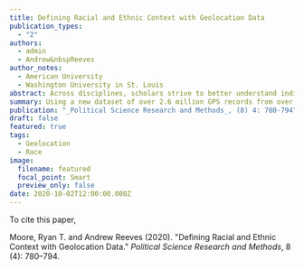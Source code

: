```yaml
---
title: Defining Racial and Ethnic Context with Geolocation Data
publication_types:
  - "2"
authors:
  - admin
  - Andrew&nbspReeves
author_notes:
  - American University
  - Washington University in St. Louis
abstract: Across disciplines, scholars strive to better understand individuals' milieus---the people, places, and institutions individuals encounter in their daily lives. In particular, political scientists argue that racial and ethnic context shapes attitudes about candidates, policies, and fellow citizens. Yet, the current standard of measuring milieus is to place survey respondents in a geographic container and then to ascribe all that container's characteristics to the individual's milieu. Using a new dataset of over 2.6 million GPS records from over 400 individuals, we compare conventional static measures of racial and ethnic context to dynamic, precise measures of milieus. We demonstrate how low-level static measures tend to overstate how extreme individuals' racial and ethnic contexts are and offer suggestions for future researchers.
summary: Using a new dataset of over 2.6 million GPS records from over 400 individuals, we compare conventional static measures of racial and ethnic context to dynamic, precise measures of milieus. We demonstrate how low-level static measures tend to overstate how extreme individuals' racial and ethnic contexts are and offer suggestions for future researchers.
publication: "_Political Science Research and Methods_, (8) 4: 780-794"
draft: false
featured: true
tags:
  - Geolocation
  - Race
image:
  filename: featured
  focal_point: Smart
  preview_only: false
date: 2020-10-02T12:00:00.000Z
---
```


To cite this paper, 

Moore, Ryan T. and Andrew Reeves (2020). "Defining Racial and Ethnic Context with Geolocation Data." *Political Science Research and Methods*, 8 (4): 780–794.
